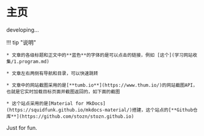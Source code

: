 # 主页

developing...

!!! tip "说明"

    * 文章的各级标题和正文中的**蓝色**的字体的是可以点击的链接，例如 [这个](学习网站收集/1.program.md)

    * 文章左右两侧有导航和目录，可以快速跳转

    * 文章中的网站截图采用的是[**tumb.io**](https://www.thum.io/)的网站截图API，也就是它实时加载目标页面并截图返回的，如下面的截图

    * 这个站点采用的是[Material for MkDocs](https://squidfunk.github.io/mkdocs-material/)搭建，这个站点的[**Github仓库**](https://github.com/stozn/stozn.github.io)

Just for fun.

